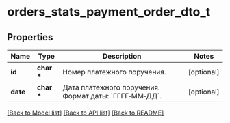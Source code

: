 # orders_stats_payment_order_dto_t

## Properties
Name | Type | Description | Notes
------------ | ------------- | ------------- | -------------
**id** | **char \*** | Номер платежного поручения. | [optional] 
**date** | **char \*** | Дата платежного поручения.  Формат даты: &#x60;ГГГГ‑ММ‑ДД&#x60;.  | [optional] 

[[Back to Model list]](../README.md#documentation-for-models) [[Back to API list]](../README.md#documentation-for-api-endpoints) [[Back to README]](../README.md)


